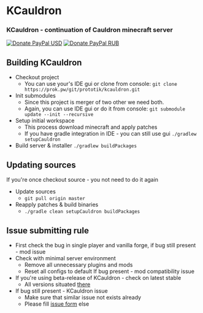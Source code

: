 # KCauldron
### KCauldron - continuation of Cauldron minecraft server
[![Donate PayPal USD][donate_paypal_usd_img]][donate_paypal_usd_url] [![Donate PayPal RUB][donate_paypal_rub_img]][donate_paypal_rub_url]

## Building KCauldron
* Checkout project
  * You can use your's IDE gui or clone from console:
  `git clone https://prok.pw/git/prototik/kcauldron.git`
* Init submodules
  * Since this project is merger of two other we need both.
  * Again, you can use IDE gui or do it from console:
  `git submodule update --init --recursive`
* Setup initial workspace
  * This process download minecraft and apply patches
  * If you have gradle integration in IDE - you can still use gui
  `./gradlew setupCauldron`
* Build server & installer
  `./gradlew buildPackages`

## Updating sources
If you're once checkout source - you not need to do it again
* Update sources
  * `git pull origin master`
* Reapply patches & build binaries
  * `./gradle clean setupCauldron buildPackages`


## Issue submitting rule
* First check the bug in single player and vanilla forge, if bug still present - mod issue
* Check with minimal server environment
  * Remove all unnecessary plugins and mods
  * Reset all configs to default
  If bug present - mod compatibility issue
* If you're using beta-release of KCauldron - check on latest stable
  * All versions situated [there](https://prok.pw/git/Prototik/KCauldron/releases)
* If bug still present - KCauldron issue
  * Make sure that similar issue not exists already
  * Please fill [issue form](https://prok.pw/git/Prototik/KCauldron/issues/new) else

[donate_paypal_usd_url]: https://www.paypal.com/cgi-bin/webscr?cmd=_donations&business=me%40prok%2epw&lc=US&item_name=ProK&item_number=KCauldron%20USD&currency_code=USD&bn=PP%2dDonationsBF%3adonate_paypal_usd%2epng%3aNonHosted
[donate_paypal_usd_img]: https://prok.pw/donate_paypal_usd.png
[donate_paypal_rub_url]: https://www.paypal.com/cgi-bin/webscr?cmd=_donations&business=me%40prok%2epw&lc=US&item_name=ProK&item_number=KCauldron%20RUB&currency_code=RUB&bn=PP%2dDonationsBF%3adonate_paypal_rub%2epng%3aNonHosted
[donate_paypal_rub_img]: https://prok.pw/donate_paypal_rub.png
